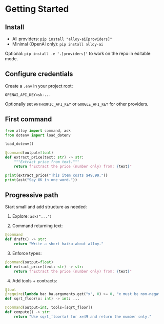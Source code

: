 # Getting Started

## Install

- All providers: `pip install "alloy-ai[providers]"`
- Minimal (OpenAI only): `pip install alloy-ai`

Optional: `pip install -e '.[providers]'` to work on the repo in editable mode.

## Configure credentials

Create a `.env` in your project root:

```
OPENAI_API_KEY=sk-...
```

Optionally set `ANTHROPIC_API_KEY` or `GOOGLE_API_KEY` for other providers.

## First command

```python
from alloy import command, ask
from dotenv import load_dotenv

load_dotenv()

@command(output=float)
def extract_price(text: str) -> str:
    """Extract price from text."""
    return f"Extract the price (number only) from: {text}"

print(extract_price("This item costs $49.99."))
print(ask("Say OK in one word."))
```

## Progressive path

Start small and add structure as needed:

1) Explore: `ask("...")`

2) Command returning text:
```python
@command
def draft() -> str:
    return "Write a short haiku about alloy."
```

3) Enforce types:
```python
@command(output=float)
def extract_price(text: str) -> str:
    return f"Extract the price (number only) from: {text}"
```

4) Add tools + contracts:
```python
@tool
@require(lambda ba: ba.arguments.get("x", 0) >= 0, "x must be non-negative")
def sqrt_floor(x: int) -> int: ...

@command(output=int, tools=[sqrt_floor])
def compute() -> str:
    return "Use sqrt_floor(x) for x=49 and return the number only."
```
